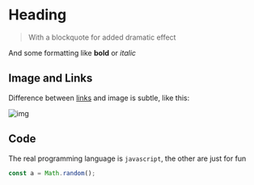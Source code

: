 # Heading

> With a blockquote for added dramatic effect

And some formatting like **bold** or *italic*

## Image and Links

Difference between [links](https://fatihkalifa.com) and image is subtle, like this:

![img](https://github.com/pveyes.png)

## Code

The real programming language is `javascript`, the other are just for fun 

```js
const a = Math.random();
```
